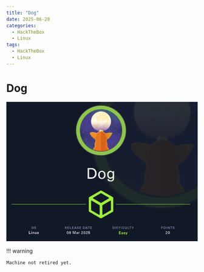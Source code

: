```yaml
---
title: "Dog"
date: 2025-06-20
categories:
  - HackTheBox
  - Linux
tags:
  - HackTheBox
  - Linux
---
```


# Dog

![](assets/Pasted%20image%2020250505155945.png)
<!-- more -->

!!! warning

    Machine not retired yet.
